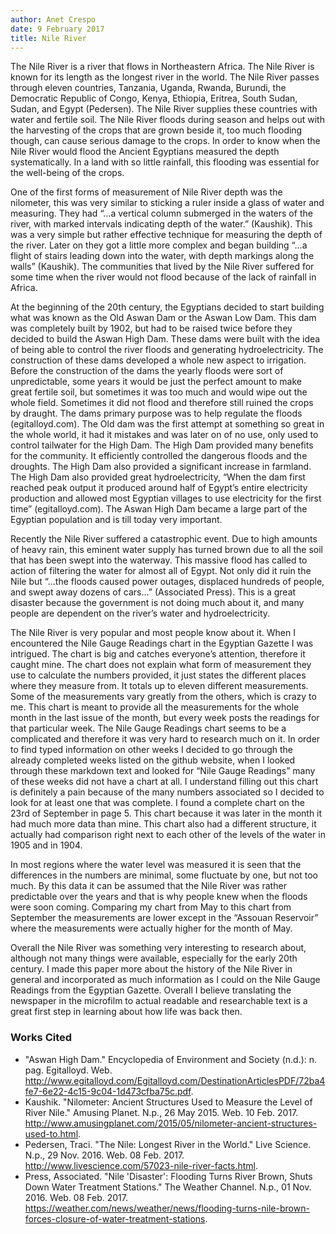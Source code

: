 ```yaml
---
author: Anet Crespo
date: 9 February 2017
title: Nile River
---
```

The Nile River is a river that flows in Northeastern Africa. The Nile River is known for its length as the longest river in the world. The Nile River passes through eleven countries, Tanzania, Uganda, Rwanda, Burundi, the Democratic Republic of Congo, Kenya, Ethiopia, Eritrea, South Sudan, Sudan, and Egypt (Pedersen). The Nile River supplies these countries with water and fertile soil. The Nile River floods during season and helps out with the harvesting of the crops that are grown beside it, too much flooding though, can cause serious damage to the crops. In order to know when the Nile River would flood the Ancient Egyptians measured the depth systematically. In a land with so little rainfall, this flooding was essential for the well-being of the crops.

One of the first forms of measurement of Nile River depth was the nilometer, this was very similar to sticking a ruler inside a glass of water and measuring. They had “…a vertical column submerged in the waters of the river, with marked intervals indicating depth of the water.” (Kaushik). This was a very simple but rather effective technique for measuring the depth of the river. Later on they got a little more complex and began building “…a flight of stairs leading down into the water, with depth markings along the walls” (Kaushik). The communities that lived by the Nile River suffered for some time when the river would not flood because of the lack of rainfall in Africa.

At the beginning of the 20th century, the Egyptians decided to start building what was known as the Old Aswan Dam or the Aswan Low Dam. This dam was completely built by 1902, but had to be raised twice before they decided to build the Aswan High Dam. These dams were built with the idea of being able to control the river floods and generating hydroelectricity. The construction of these dams developed a whole new aspect to irrigation. Before the construction of the dams the yearly floods were sort of unpredictable, some years it would be just the perfect amount to make great fertile soil, but sometimes it was too much and would wipe out the whole field. Sometimes it did not flood and therefore still ruined the crops by draught. The dams primary purpose was to help regulate the floods (egitalloyd.com). The Old dam was the first attempt at something so great in the whole world, it had it mistakes and was later on of no use, only used to control tailwater for the High Dam. The High Dam provided many benefits for the community. It efficiently controlled the dangerous floods and the droughts. The High Dam also provided a significant increase in farmland. The High Dam also provided great hydroelectricity, “When the dam first reached peak output it produced around half of Egypt’s entire electricity production and allowed most Egyptian villages to use electricity for the first time” (egitalloyd.com). The Aswan High Dam became a large part of the Egyptian population and is till today very important.

Recently the Nile River suffered a catastrophic event. Due to high amounts of heavy rain, this eminent water supply has turned brown due to all the soil that has been swept into the waterway. This massive flood has called to action of filtering the water for almost all of Egypt. Not only did it ruin the Nile but “…the floods caused power outages, displaced hundreds of people, and swept away dozens of cars…” (Associated Press). This is a great disaster because the government is not doing much about it, and many people are dependent on the river’s water and hydroelectricity.

The Nile River is very popular and most people know about it. When I encountered the Nile Gauge Readings chart in the Egyptian Gazette I was intrigued. The chart is big and catches everyone’s attention, therefore it caught mine. The chart does not explain what form of measurement they use to calculate the numbers provided, it just states the different places where they measure from. It totals up to eleven different measurements. Some of the measurements vary greatly from the others, which is crazy to me. This chart is meant to provide all the measurements for the whole month in the last issue of the month, but every week posts the readings for that particular week. The Nile Gauge Readings chart seems to be a complicated and therefore it was very hard to research much on it. In order to find typed information on other weeks I decided to go through the already completed weeks listed on the github website, when I looked through these markdown text and looked for “Nile Gauge Readings” many of these weeks did not have a chart at all. I understand filling out this chart is definitely a pain because of the many numbers associated so I decided to look for at least one that was complete. I found a complete chart on the 23rd of September in page 5. This chart because it was later in the month it had much more data than mine. This chart also had a different structure, it actually had comparison right next to each other of the levels of the water in 1905 and in 1904.

In most regions where the water level was measured it is seen that the differences in the numbers are minimal, some fluctuate by one, but not too much. By this data it can be assumed that the Nile River was rather predictable over the years and that is why people knew when the floods were soon coming. Comparing my chart from May to this chart from September the measurements are lower except in the “Assouan Reservoir” where the measurements were actually higher for the month of May.

Overall the Nile River was something very interesting to research about, although not many things were available, especially for the early 20th century. I made this paper more about the history of the Nile River in general and incorporated as much information as I could on the Nile Gauge Readings from the Egyptian Gazette. Overall I believe translating the newspaper in the microfilm to actual readable and researchable text is a great first step in learning about how life was back then.

### Works Cited
- "Aswan High Dam." Encyclopedia of Environment and Society (n.d.): n. pag. Egitalloyd. Web. <http://www.egitalloyd.com/Egitalloyd.com/DestinationArticlesPDF/72ba4fe7-6e22-4c15-9c04-1d473cfba75c.pdf>.
- Kaushik. "Nilometer: Ancient Structures Used to Measure the Level of River Nile." Amusing Planet. N.p., 26 May 2015. Web. 10 Feb. 2017. <http://www.amusingplanet.com/2015/05/nilometer-ancient-structures-used-to.html>.
- Pedersen, Traci. "The Nile: Longest River in the World." Live Science. N.p., 29 Nov. 2016. Web. 08 Feb. 2017. <http://www.livescience.com/57023-nile-river-facts.html>.
- Press, Associated. "Nile 'Disaster': Flooding Turns River Brown, Shuts Down Water Treatment Stations." The Weather Channel. N.p., 01 Nov. 2016. Web. 08 Feb. 2017. <https://weather.com/news/weather/news/flooding-turns-nile-brown-forces-closure-of-water-treatment-stations>.
